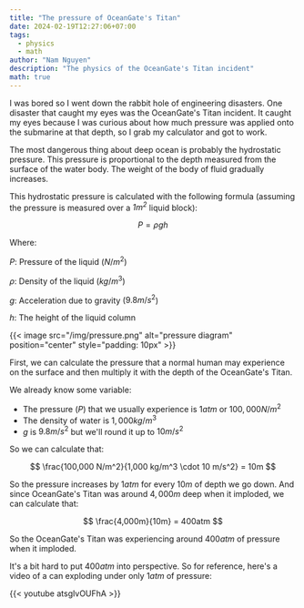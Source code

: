 ```yaml
---
title: "The pressure of OceanGate's Titan"
date: 2024-02-19T12:27:06+07:00
tags:
  - physics
  - math
author: "Nam Nguyen"
description: "The physics of the OceanGate's Titan incident"
math: true
---
```


I was bored so I went down the rabbit hole of engineering disasters. One disaster that caught my eyes was the OceanGate's Titan incident. It caught my eyes because I was curious about how much pressure was applied onto the submarine at that depth, so I grab my calculator and got to work.

The most dangerous thing about deep ocean is probably the hydrostatic pressure. This pressure is proportional to the depth measured from the surface of the water body. The weight of the body of fluid gradually increases.

This hydrostatic pressure is calculated with the following formula (assuming the pressure is measured over a *$1m^2$* liquid block):

$$
P = \rho g h
$$

Where:

*$P$*: Pressure of the liquid ($N/m^2$)

*$\rho$*: Density of the liquid ($kg/m^3$)

*$g$*: Acceleration due to gravity ($9.8 m/s^2$)

*$h$*: The height of the liquid column

{{< image src="/img/pressure.png" alt="pressure diagram" position="center" style="padding: 10px" >}}

First, we can calculate the pressure that a normal human may experience on the surface and then multiply it with the depth of the OceanGate's Titan.

We already know some variable:
- The pressure ($P$) that we usually experience is $1atm$ or $100,000 N/m^2$
- The density of water is $1,000 kg/m^3$
- $g$ is $9.8 m/s^2$ but we'll round it up to $10 m/s^2$

So we can calculate that:

$$
\frac{100,000 N/m^2}{1,000 kg/m^3 \cdot 10 m/s^2} = 10m
$$

So the pressure increases by $1atm$ for every $10m$ of depth we go down. And since OceanGate's Titan was around $4,000m$ deep when it imploded, we can calculate that:

$$
\frac{4,000m}{10m} = 400atm
$$

So the OceanGate's Titan was experiencing around $400atm$ of pressure when it imploded. 

It's a bit hard to put $400atm$ into perspective. So for reference, here's a video of a can exploding under only $1atm$ of pressure:

{{< youtube atsgIvOUFhA >}}
